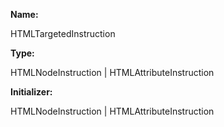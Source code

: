 **Name:**

HTMLTargetedInstruction

**Type:**

HTMLNodeInstruction | HTMLAttributeInstruction

**Initializer:**

HTMLNodeInstruction | HTMLAttributeInstruction

